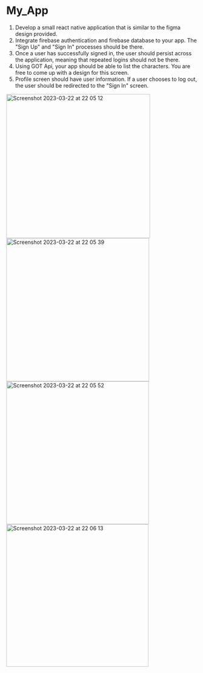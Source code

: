 # My_App

1. Develop a small react native application that is similar to the figma design provided.
2. Integrate firebase authentication and firebase database to your app. The "Sign Up" and "Sign In" processes should be there.
3. Once a user has successfully signed in, the user should persist across the application, meaning that repeated logins should not be there.
4. Using GOT Api, your app should be able to list the characters. You are free to come up with a design for this screen.
5. Profile screen should have user information. If a user chooses to log out, the user should be redirected to the "Sign In" screen.

<img width="379" alt="Screenshot 2023-03-22 at 22 05 12" src="https://user-images.githubusercontent.com/91780755/227010636-6ea3e734-f8ac-42a5-8b25-c425e859485b.png">
<img width="377" alt="Screenshot 2023-03-22 at 22 05 39" src="https://user-images.githubusercontent.com/91780755/227010731-c9657e23-72ed-4bd3-b29e-b5870dd62a08.png">
<img width="376" alt="Screenshot 2023-03-22 at 22 05 52" src="https://user-images.githubusercontent.com/91780755/227010766-ceae2f81-1907-49c2-b163-1c00b2f110c4.png">
<img width="375" alt="Screenshot 2023-03-22 at 22 06 13" src="https://user-images.githubusercontent.com/91780755/227010831-575282c9-1650-48f3-a603-93546ccf1fba.png">
